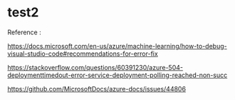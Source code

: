 # test2

Reference : 

https://docs.microsoft.com/en-us/azure/machine-learning/how-to-debug-visual-studio-code#recommendations-for-error-fix

https://stackoverflow.com/questions/60391230/azure-504-deploymenttimedout-error-service-deployment-polling-reached-non-succ

https://github.com/MicrosoftDocs/azure-docs/issues/44806
